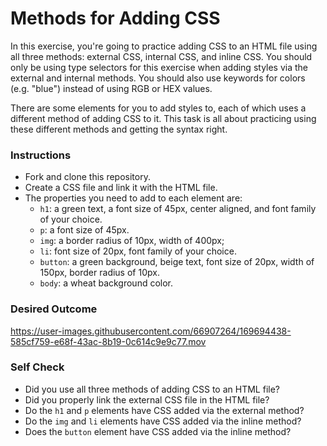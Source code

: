 # Methods for Adding CSS

In this exercise, you're going to practice adding CSS to an HTML file using all three methods: external CSS, internal CSS, and inline CSS. You should only be using type selectors for this exercise when adding styles via the external and internal methods. You should also use keywords for colors (e.g. "blue") instead of using RGB or HEX values.

There are some elements for you to add styles to, each of which uses a different method of adding CSS to it. This task is all about practicing using these different methods and getting the syntax right.

### Instructions
- Fork and clone this repository.
- Create a CSS file and link it with the HTML file.
- The properties you need to add to each element are:
   - `h1`: a green text, a font size of 45px, center aligned, and font family of your choice.
   - `p`:  a font size of 45px.
   - `img`: a border radius of 10px, width of 400px;
   - `li`: font size of 20px, font family of your choice.
   - `button`: a green background, beige text, font size of 20px, width of 150px, border radius of 10px.
   - `body`: a wheat background color.

### Desired Outcome


https://user-images.githubusercontent.com/66907264/169694438-585cf759-e68f-43ac-8b19-0c614c9e9c77.mov


### Self Check
- Did you use all three methods of adding CSS to an HTML file?
- Did you properly link the external CSS file in the HTML file?
- Do the `h1` and `p` elements have CSS added via the external method?
- Do the `img` and `li` elements have CSS added via the inline method?
- Does the `button` element have CSS added via the inline method?

